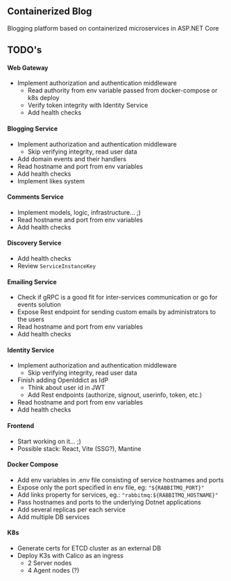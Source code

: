 ## Containerized Blog

Blogging platform based on containerized microservices in ASP.NET Core

## TODO's

#### Web Gateway
- Implement authorization and authentication middleware
  - Read authority from env variable passed from docker-compose or k8s deploy
  - Verify token integrity with Identity Service
  - Add health checks
  
#### Blogging Service
- Implement authorization and authentication middleware
  - Skip verifying integrity, read user data
- Add domain events and their handlers
- Read hostname and port from env variables
- Add health checks
- Implement likes system

#### Comments Service
- Implement models, logic, infrastructure... ;)
- Read hostname and port from env variables
- Add health checks

#### Discovery Service
- Add health checks
- Review `ServiceInstanceKey`

#### Emailing Service
- Check if gRPC is a good fit for inter-services communication or go for events solution
- Expose Rest endpoint for sending custom emails by administrators to the users
- Read hostname and port from env variables
- Add health checks

#### Identity Service
- Implement authorization and authentication middleware
  - Skip verifying integrity, read user data
- Finish adding OpenIddict as IdP
  - Think about user id in JWT
  - Add Rest endpoints (authorize, signout, userinfo, token, etc.)
- Read hostname and port from env variables
- Add health checks
  
#### Frontend
- Start working on it... ;)
- Possible stack: React, Vite (SSG?), Mantine

#### Docker Compose
- Add env variables in .env file consisting of service hostnames and ports
- Expose only the port specified in env file, eg: `"${RABBITMQ_PORT}"`
- Add links property for services, eg.: `"rabbitmq:${RABBITMQ_HOSTNAME}"`
- Pass hostnames and ports to the underlying Dotnet applications
- Add several replicas per each service
- Add multiple DB services

#### K8s
- Generate certs for ETCD cluster as an external DB
- Deploy K3s with Calico as an ingress
  - 2 Server nodes
  - 4 Agent nodes (?)
